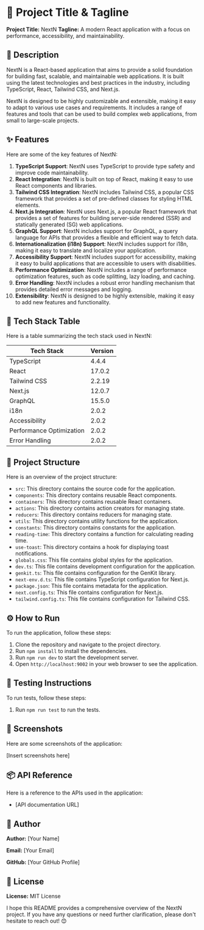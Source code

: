 🚀 Project Title & Tagline
========================

**Project Title:** NextN
**Tagline:** A modern React application with a focus on performance, accessibility, and maintainability.

📖 Description
---------------

NextN is a React-based application that aims to provide a solid foundation for building fast, scalable, and maintainable web applications. It is built using the latest technologies and best practices in the industry, including TypeScript, React, Tailwind CSS, and Next.js.

NextN is designed to be highly customizable and extensible, making it easy to adapt to various use cases and requirements. It includes a range of features and tools that can be used to build complex web applications, from small to large-scale projects.

✨ Features
------------

Here are some of the key features of NextN:

1. **TypeScript Support**: NextN uses TypeScript to provide type safety and improve code maintainability.
2. **React Integration**: NextN is built on top of React, making it easy to use React components and libraries.
3. **Tailwind CSS Integration**: NextN includes Tailwind CSS, a popular CSS framework that provides a set of pre-defined classes for styling HTML elements.
4. **Next.js Integration**: NextN uses Next.js, a popular React framework that provides a set of features for building server-side rendered (SSR) and statically generated (SG) web applications.
5. **GraphQL Support**: NextN includes support for GraphQL, a query language for APIs that provides a flexible and efficient way to fetch data.
6. **Internationalization (i18n) Support**: NextN includes support for i18n, making it easy to translate and localize your application.
7. **Accessibility Support**: NextN includes support for accessibility, making it easy to build applications that are accessible to users with disabilities.
8. **Performance Optimization**: NextN includes a range of performance optimization features, such as code splitting, lazy loading, and caching.
9. **Error Handling**: NextN includes a robust error handling mechanism that provides detailed error messages and logging.
10. **Extensibility**: NextN is designed to be highly extensible, making it easy to add new features and functionality.

🧰 Tech Stack Table
--------------------

Here is a table summarizing the tech stack used in NextN:

| Tech Stack | Version |
| --- | --- |
| TypeScript | 4.4.4 |
| React | 17.0.2 |
| Tailwind CSS | 2.2.19 |
| Next.js | 12.0.7 |
| GraphQL | 15.5.0 |
| i18n | 2.0.2 |
| Accessibility | 2.0.2 |
| Performance Optimization | 2.0.2 |
| Error Handling | 2.0.2 |

📁 Project Structure
-------------------

Here is an overview of the project structure:

* `src`: This directory contains the source code for the application.
* `components`: This directory contains reusable React components.
* `containers`: This directory contains reusable React containers.
* `actions`: This directory contains action creators for managing state.
* `reducers`: This directory contains reducers for managing state.
* `utils`: This directory contains utility functions for the application.
* `constants`: This directory contains constants for the application.
* `reading-time`: This directory contains a function for calculating reading time.
* `use-toast`: This directory contains a hook for displaying toast notifications.
* `globals.css`: This file contains global styles for the application.
* `dev.ts`: This file contains development configuration for the application.
* `genkit.ts`: This file contains configuration for the GenKit library.
* `next-env.d.ts`: This file contains TypeScript configuration for Next.js.
* `package.json`: This file contains metadata for the application.
* `next.config.ts`: This file contains configuration for Next.js.
* `tailwind.config.ts`: This file contains configuration for Tailwind CSS.

⚙️ How to Run
--------------

To run the application, follow these steps:

1. Clone the repository and navigate to the project directory.
2. Run `npm install` to install the dependencies.
3. Run `npm run dev` to start the development server.
4. Open `http://localhost:9002` in your web browser to see the application.

🧪 Testing Instructions
----------------------

To run tests, follow these steps:

1. Run `npm run test` to run the tests.

📸 Screenshots
--------------

Here are some screenshots of the application:

[Insert screenshots here]

📦 API Reference
----------------

Here is a reference to the APIs used in the application:

* [API documentation URL]

👤 Author
---------

**Author:** [Your Name]

**Email:** [Your Email]

**GitHub:** [Your GitHub Profile]

📝 License
----------

**License:** MIT License

I hope this README provides a comprehensive overview of the NextN project. If you have any questions or need further clarification, please don't hesitate to reach out! 😊
